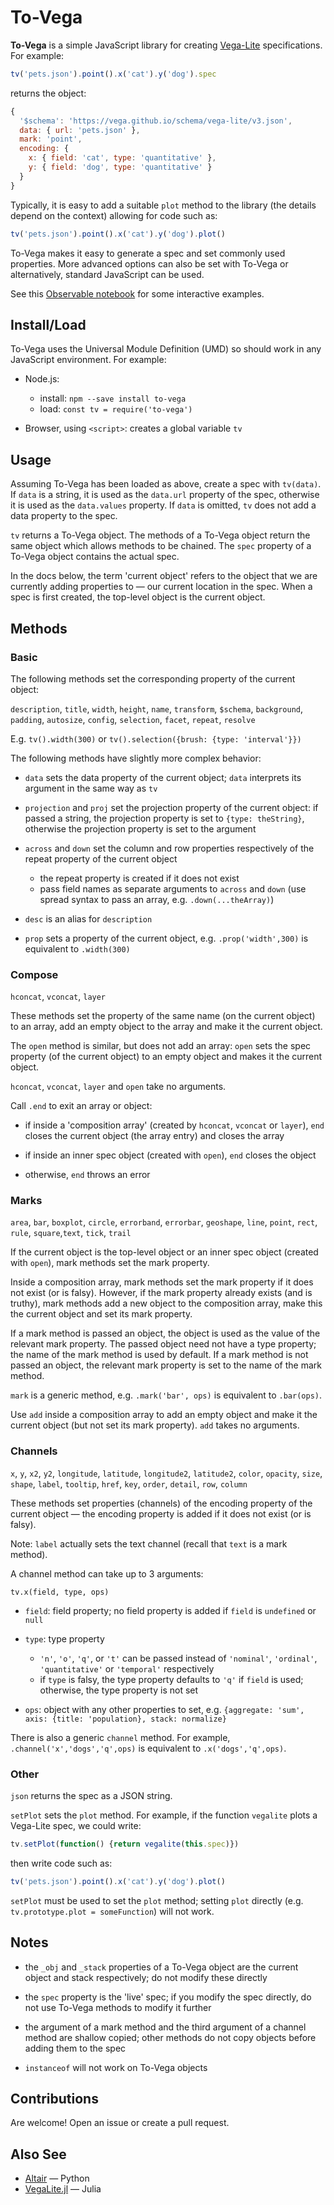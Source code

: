# To-Vega

**To-Vega** is a simple JavaScript library for creating [Vega-Lite](https://vega.github.io/vega-lite/) specifications. For example:

```js
tv('pets.json').point().x('cat').y('dog').spec
```

returns the object:

```js
{
  '$schema': 'https://vega.github.io/schema/vega-lite/v3.json',
  data: { url: 'pets.json' },
  mark: 'point',
  encoding: {
    x: { field: 'cat', type: 'quantitative' },
    y: { field: 'dog', type: 'quantitative' }
  }
}
```

Typically, it is easy to add a suitable `plot` method to the library (the details depend on the context) allowing for code such as:

```js
tv('pets.json').point().x('cat').y('dog').plot()
```

To-Vega makes it easy to generate a spec and set commonly used properties. More advanced options can also be set with To-Vega or alternatively, standard JavaScript can be used.

See this [Observable notebook](https://beta.observablehq.com/@gjmcn/plotting-with-to-vega-and-vega-lite) for some interactive examples.

## Install/Load

To-Vega uses the Universal Module Definition (UMD) so should work in any JavaScript environment. For example:

* Node.js:
	* install: `npm --save install to-vega`
	* load: `const tv = require('to-vega')`

* Browser, using `<script>`: creates a global variable `tv`

## Usage

Assuming To-Vega has been loaded as above, create a spec with `tv(data)`. If `data` is a string, it is used as the `data.url` property of the spec, otherwise it is used as the `data.values` property. If `data` is omitted, `tv` does not add a data property to the spec.

`tv` returns a To-Vega object. The methods of a To-Vega object return the same object which allows methods to be chained.  The `spec` property of a To-Vega object contains the actual spec.

In the docs below, the term 'current object' refers to the object that we are currently adding properties to &mdash; our current location in the spec. When a spec is first created, the top-level object is the current object.

## Methods

### Basic

The following methods set the corresponding property of the current object:

`description`, `title`, `width`, `height`, `name`, `transform`, `$schema`, `background`, `padding`, `autosize`, `config`, `selection`, `facet`, `repeat`, `resolve`

E.g. `tv().width(300)` or `tv().selection({brush: {type: 'interval'}})`

The following methods have slightly more complex behavior:

* `data` sets the data property of the current object; `data` interprets its argument in the same way as `tv`

* `projection` and `proj` set the projection property of the current object: if passed a string, the projection property is set to `{type: theString}`, otherwise the projection property is set to the argument

* `across` and `down` set the column and row properties respectively of the repeat property of the current object
	* the repeat property is created if it does not exist
	* pass field names as separate arguments to `across` and `down` (use spread syntax to pass an array, e.g. `.down(...theArray)`)

* `desc` is an alias for `description`

* `prop` sets a property of the current object, e.g. `.prop('width',300)` is equivalent to `.width(300)`

### Compose

`hconcat`, `vconcat`, `layer`

These methods set the property of the same name (on the current object) to an array, add an empty object to the array and make it the current object.

The `open` method is similar, but does not add an array: `open` sets the spec property (of the current object) to an empty object and makes it the current object.

`hconcat`, `vconcat`, `layer` and `open` take no arguments.

Call `.end` to exit an array or object:

* if inside a 'composition array' (created by `hconcat`, `vconcat` or `layer`), `end` closes the current object (the array entry) and closes the array

* if inside an inner spec object (created with `open`), `end` closes the object

* otherwise, `end` throws an error


### Marks

`area`, `bar`, `boxplot`, `circle`, `errorband`, `errorbar`, `geoshape`, `line`, `point`, `rect`, `rule`, `square`,`text`, `tick`, `trail`

If the current object is the top-level object or an inner spec object (created with `open`), mark methods set the mark property.

Inside a composition array, mark methods set the mark property if it does not exist (or is falsy). However, if the mark property already exists (and is truthy), mark methods add a new object to the composition array, make this the current object and set its mark property.

If a mark method is passed an object, the object is used as the value of the relevant mark property. The passed object need not have a type property; the name of the mark method is used by default. If a mark method is not passed an object, the relevant mark property is set to the name of the mark method.

`mark` is a generic method, e.g. `.mark('bar', ops)` is equivalent to `.bar(ops)`.

Use `add` inside a composition array to add an empty object and make it the current object (but not set its mark property). `add` takes no arguments.

### Channels

`x`, `y`, `x2`, `y2`, `longitude`, `latitude`, `longitude2`, `latitude2`, `color`, `opacity`, `size`, `shape`, `label`, `tooltip`, `href`, `key`, `order`, `detail`, `row`, `column`

These methods set properties (channels) of the encoding property of the current object &mdash; the encoding property is added if it does not exist (or is falsy).

Note: `label` actually sets the text channel (recall that `text` is a mark method).

A channel method can take up to 3 arguments:

`tv.x(field, type, ops)`

* `field`: field property; no field property is added if `field` is `undefined` or `null`

* `type`: type property
	* `'n'`, `'o'`, `'q'`, or `'t'` can be passed instead of `'nominal'`, `'ordinal'`, `'quantitative'` or `'temporal'` respectively
	* if `type` is falsy, the type property defaults to `'q'` if `field` is used; otherwise, the type property is not set

* `ops`: object with any other properties to set, e.g.
`{aggregate: 'sum', axis: {title: 'population}, stack: normalize}`

There is also a generic `channel` method. For example, `.channel('x','dogs','q',ops)` is equivalent to `.x('dogs','q',ops)`.

### Other

`json` returns the spec as a JSON string.

`setPlot` sets the `plot` method. For example, if the function `vegalite` plots a Vega-Lite spec, we could write:

```js
tv.setPlot(function() {return vegalite(this.spec)})
```
then write code such as:

```js
tv('pets.json').point().x('cat').y('dog').plot()
```

`setPlot` must be used to set the `plot` method; setting `plot` directly (e.g. `tv.prototype.plot = someFunction`) will not work.

## Notes

* the `_obj` and `_stack` properties of a To-Vega object are the current object and stack respectively; do not modify these directly

* the `spec` property is the 'live' spec; if you modify the spec directly, do not use To-Vega methods to modify it further

* the argument of a mark method and the third argument of a channel method are shallow copied; other methods do not copy objects before adding them to the spec

* `instanceof` will not work on To-Vega objects

## Contributions

Are welcome! Open an issue or create a pull request.

## Also See

* [Altair](https://github.com/ellisonbg/altair) &mdash; Python
* [VegaLite.jl](https://github.com/fredo-dedup/VegaLite.jl) &mdash; Julia


